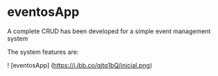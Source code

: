# eventosApp
A complete CRUD has been developed for a simple event management system

The system features are:


! [eventosApp] (https://i.ibb.co/qjtq1bQ/inicial.png)
